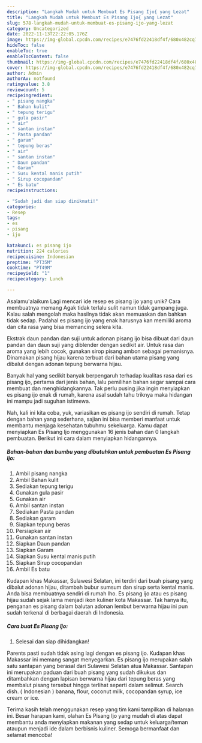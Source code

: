 ```yaml
---
description: "Langkah Mudah untuk Membuat Es Pisang Ijo{ yang Lezat"
title: "Langkah Mudah untuk Membuat Es Pisang Ijo{ yang Lezat"
slug: 578-langkah-mudah-untuk-membuat-es-pisang-ijo-yang-lezat
category: Uncategorized
date: 2022-11-13T22:22:05.176Z
image: https://img-global.cpcdn.com/recipes/e7476fd22418df4f/680x482cq70/es-pisang-ijo-foto-resep-utama.jpg
hideToc: false
enableToc: true
enableTocContent: false
thumbnail: https://img-global.cpcdn.com/recipes/e7476fd22418df4f/680x482cq70/es-pisang-ijo-foto-resep-utama.jpg
cover: https://img-global.cpcdn.com/recipes/e7476fd22418df4f/680x482cq70/es-pisang-ijo-foto-resep-utama.jpg
author: Admin
authorAv: notfound
ratingvalue: 3.8
reviewcount: 5
recipeingredient:
- " pisang nangka"
- " Bahan kulit"
- " tepung terigu"
- " gula pasir"
- " air"
- " santan instan"
- " Pasta pandan"
- " garam"
- " tepung beras"
- " air"
- " santan instan"
- " Daun pandan"
- " Garam"
- " Susu kental manis putih"
- " Sirup cocopandan"
- " Es batu"
recipeinstructions:

- "Sudah jadi dan siap dinikmati!"
categories:
- Resep
tags:
- es
- pisang
- ijo

katakunci: es pisang ijo 
nutrition: 224 calories
recipecuisine: Indonesian
preptime: "PT35M"
cooktime: "PT49M"
recipeyield: "1"
recipecategory: Lunch

---
```



Asalamu'alaikum Lagi mencari ide resep es pisang ijo yang unik? Cara membuatnya memang Agak tidak terlalu sulit namun tidak gampang juga. Kalau salah mengolah maka hasilnya tidak akan memuaskan dan bahkan tidak sedap. Padahal es pisang ijo yang enak harusnya kan memiliki aroma dan cita rasa yang bisa memancing selera kita.


Ekstrak daun pandan dan suji untuk adonan pisang ijo bisa dibuat dari daun pandan dan daun suji yang diblender dengan sedikit air. Untuk rasa dan aroma yang lebih cocok, gunakan sirop pisang ambon sebagai pemanisnya. Dinamakan pisang hijau karena terbuat dari bahan utama pisang yang dibalut dengan adonan tepung berwarna hijau.

Banyak hal yang sedikit banyak berpengaruh terhadap kualitas rasa dari es pisang ijo, pertama dari jenis bahan, lalu pemilihan bahan segar sampai cara membuat dan menghidangkannya. Tak perlu pusing jika ingin menyiapkan es pisang ijo enak di rumah, karena asal sudah tahu triknya maka hidangan ini mampu jadi suguhan istimewa.


Nah, kali ini kita coba, yuk, variasikan es pisang ijo sendiri di rumah. Tetap dengan bahan yang sederhana, sajian ini bisa memberi manfaat untuk membantu menjaga kesehatan tubuhmu sekeluarga. Kamu dapat menyiapkan Es Pisang Ijo menggunakan 16 jenis bahan dan 0 langkah pembuatan. Berikut ini cara dalam menyiapkan hidangannya.

<!--inarticleads1-->

##### Bahan-bahan dan bumbu yang dibutuhkan untuk pembuatan Es Pisang Ijo:

1. Ambil  pisang nangka
1. Ambil  Bahan kulit
1. Sediakan  tepung terigu
1. Gunakan  gula pasir
1. Gunakan  air
1. Ambil  santan instan
1. Sediakan  Pasta pandan
1. Sediakan  garam
1. Siapkan  tepung beras
1. Persiapkan  air
1. Gunakan  santan instan
1. Siapkan  Daun pandan
1. Siapkan  Garam
1. Siapkan  Susu kental manis putih
1. Siapkan  Sirup cocopandan
1. Ambil  Es batu


Kudapan khas Makassar, Sulawesi Selatan, ini terdiri dari buah pisang yang dibalut adonan hijau, ditambah bubur sumsum dan sirup serta kental manis. Anda bisa membuatnya sendiri di rumah lho. Es pisang ijo atau es pisang hijau sudah sejak lama menjadi ikon kuliner kota Makassar. Tak hanya itu, penganan es pisang dalam balutan adonan lembut berwarna hijau ini pun sudah terkenal di berbagai daerah di Indonesia. 

<!--inarticleads2-->

##### Cara buat Es Pisang Ijo:


1. Selesai dan siap dihidangkan!

Parents pasti sudah tidak asing lagi dengan es pisang ijo. Kudapan khas Makassar ini memang sangat menyegarkan. Es pisang ijo merupakan salah satu santapan yang berasal dari Sulawesi Selatan atua Makassar. Santapan ini merupakan paduan dari buah pisang yang sudah dikukus dan ditambahkan dengan lapisan berwarna hijau dari tepung beras yang membalut pisang tersebut hingga terlihat seperti dalam selimut. Search dish. ( Indonesian ) banana, flour, coconut milk, cocopandan syrup, ice cream or ice. 

Terima kasih telah menggunakan resep yang tim kami tampilkan di halaman ini. Besar harapan kami, olahan Es Pisang Ijo yang mudah di atas dapat membantu anda menyiapkan makanan yang sedap untuk keluarga/teman ataupun menjadi ide dalam berbisnis kuliner. Semoga bermanfaat dan selamat mencoba!
